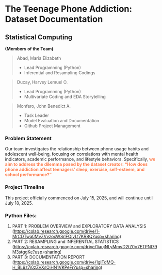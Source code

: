 # The Teenage Phone Addiction: Dataset Documentation

## Statistical Computing

**(Members of the Team)**

> Abad, Maria Elizabeth
>
> + Lead Programming (Python)
> + Inferential and Resampling Codings


> Ducay, Harvey Lemuel O.
>
> + Lead Programming (Python)
> + Multivariate Coding and EDA Storytelling

> Monfero, John Benedict A.
> + Task Leader
> + Model Evaluation and Documentation
> + Github Project Management

### Problem Statement

Our team investigates the relationship between phone usage habits and adolescent well-being, focusing on correlations with mental health indicators, academic performance, and lifestyle behaviors. Specifically, <span style="color:coral">**we aim to address the dilemma posed by the dataset creator: “How does phone addiction affect teenagers’ sleep, exercise, self-esteem, and school performance?”**</span>

### Project Timeline

This project officially commenced on July 15, 2025, and will continue until July 18, 2025.

### Python Files: 
1. PART 1: PROBLEM OVERVIEW and EXPLORATORY DATA ANALYSIS (https://colab.research.google.com/drive/1-MrCDTwa0MvZVvzoxWSrlFOjvLt7KR8Q?usp=sharing)
2. PART 2: RESAMPLING and INFERENTIAL STATISTICS (https://colab.research.google.com/drive/1iaujNLyMmvD2tZ0o7ETPNI79M3stggKe?usp=sharing)
3. PART 3: DOCUMENTATION REPORT (https://colab.research.google.com/drive/1gITdMQ-H_BL9z7j0zZvXsOiHN1VKPeFr?usp=sharing)
